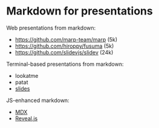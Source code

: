 # Markdown for presentations
 
Web presentations from markdown:

- https://github.com/marp-team/marp (5k)
- https://github.com/hiroppy/fusuma (5k)
- https://github.com/slidevjs/slidev (24k)

Terminal-based presentations from markdown:

- lookatme
- patat
- [slides](https://github.com/maaslalani/)

JS-enhanced markdown:

- [MDX](https://github.com/mdx-js/mdx/)
- [Reveal.js](https://revealjs.com/)